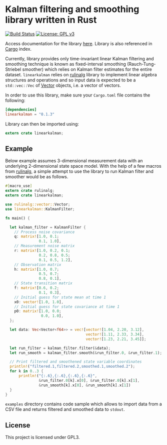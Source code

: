 # Kalman filtering and smoothing library written in Rust

[![Build Status](https://travis-ci.org/rbagd/rust-linearkalman.svg?branch=master)](https://travis-ci.org/rbagd/rust-linearkalman)
[![License: GPL v3](https://img.shields.io/badge/License-GPL%20v3-blue.svg)](http://www.gnu.org/licenses/gpl-3.0)

Access documentation for the library [here](http://rbagd.eu/rust-linearkalman/linearkalman/index.html). Library is also referenced in [Cargo][cargo] index.

Currently, library provides only time-invariant linear Kalman filtering and smoothing technique is known as fixed-interval smoothing (Rauch-Tung-Striebel smoother) which relies on Kalman filter estimates for the entire dataset. `linearkalman` relies on [rulinalg] library to implement linear algebra structures and operations and so input data is expected to be a `std::vec::Vec` of [Vector<f64>] objects, i.e. a vector of vectors.

In order to use this library, make sure your `Cargo.toml` file contains the following:

```toml
[dependencies]
linearkalman = "0.1.3"
```

Library can then be imported using:

```rust
extern crate linearkalman;
```


## Example

Below example assumes 3-dimensional measurement data with an underlying 2-dimensional state space model. With the help of a few macros from [rulinalg], a simple attempt to use the library to run Kalman filter and smoother would be as follows.


```rust
#[macro_use]
extern crate rulinalg;
extern crate linearkalman;

use rulinalg::vector::Vector;
use linearkalman::KalmanFilter;

fn main() {

  let kalman_filter = KalmanFilter {
    // Process noise covariance
    q: matrix![1.0, 0.1;
               0.1, 1.0],
    // Measurement noise matrix
    r: matrix![1.0, 0.2, 0.1;
               0.2, 0.8, 0.5;
               0.1, 0.5, 1.2],
    // Observation matrix
    h: matrix![1.0, 0.7;
               0.5, 0.7;
               0.8, 0.1],
    // State transition matrix
    f: matrix![0.6, 0.2;
               0.1, 0.3],
    // Initial guess for state mean at time 1
    x0: vector![1.0, 1.0],
    // Initial guess for state covariance at time 1
    p0: matrix![1.0, 0.0;
                0.0, 1.0],
  };

  let data: Vec<Vector<f64>> = vec![vector![1.04, 2.20, 3.12],
                                    vector![1.11, 2.33, 3.34],
                                    vector![1.23, 2.21, 3.45]];

  let run_filter = kalman_filter.filter(&data);
  let run_smooth = kalman_filter.smooth(&run_filter.0, &run_filter.1);

  // Print filtered and smoothened state variable coordinates
  println!("filtered.1,filtered.2,smoothed.1,smoothed.2");
  for k in 0..3 {
      println!("{:.6},{:.6},{:.6},{:.6}",
               &run_filter.0[k].x[0], &run_filter.0[k].x[1],
               &run_smooth[k].x[0], &run_smooth[k].x[1])
  }
}
```

`examples` directory contains code sample which allows to import data from a CSV file and returns filtered and smoothed data to `stdout`.

## License

This project is licensed under GPL3.

[rulinalg]: https://github.com/AtheMathmo/rulinalg
[Vector<f64>]: https://athemathmo.github.io/rulinalg/doc/rulinalg/vector/struct.Vector.html
[cargo]: https://crates.io/crates/linearkalman
